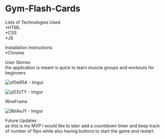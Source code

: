 # Gym-Flash-Cards


Lists of Technologies Used </br>
*HTML </br>
*CSS </br>
*JS</br>

Installation Instructions</br>
*Chrome

User Stories</br>
the application is meant is quick to learn muscle groups and workouts for beginners

![sf0e95A - Imgur](https://user-images.githubusercontent.com/114939185/199377866-9cf0a117-d14e-43a7-9fbf-bd208a383b9b.png)

![yj53zTY - Imgur](https://user-images.githubusercontent.com/114939185/199377860-8feb7fbd-5e3e-47a3-9c86-6b94e6b447f6.png)


WireFrame</br>

![9bIAvJY - Imgur](https://user-images.githubusercontent.com/114939185/199377847-bd2f443c-7dbd-42cc-83da-5f78b993d947.jpg)

Future Updates</br>
as this is my MVP i would like to later add a countdown timer and keep track of number of flips while also having buttons to start the game and restart
